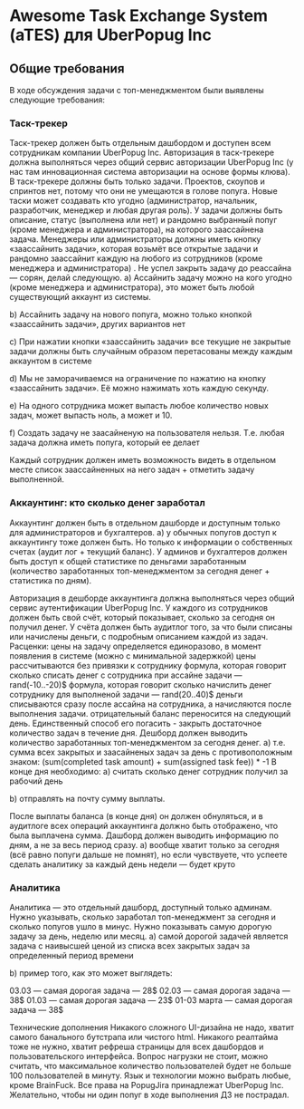 # Awesome Task Exchange System (aTES) для UberPopug Inc

## Общие требования
В ходе обсуждения задачи с топ-менеджментом были выявлены следующие требования:

### Таск-трекер
Таск-трекер должен быть отдельным дашбордом и доступен всем сотрудникам компании UberPopug Inc.
Авторизация в таск-трекере должна выполняться через общий сервис авторизации UberPopug Inc (у нас там инновационная система авторизации на основе формы клюва).
В таск-трекере должны быть только задачи. Проектов, скоупов и спринтов нет, потому что они не умещаются в голове попуга.
Новые таски может создавать кто угодно (администратор, начальник, разработчик, менеджер и любая другая роль). У задачи должны быть описание, статус (выполнена или нет) и рандомно выбранный попуг (кроме менеджера и администратора), на которого заассайнена задача.
Менеджеры или администраторы должны иметь кнопку «заассайнить задачи», которая возьмёт все открытые задачи и рандомно заассайнит каждую на любого из сотрудников (кроме менеджера и администратора) . Не успел закрыть задачу до реассайна — сорян, делай следующую.
a) Ассайнить задачу можно на кого угодно (кроме менеджера и администратора), это может быть любой существующий аккаунт из системы.

b) Ассайнить задачу на нового попуга, можно только кнопкой «заассайнить задачи», других вариантов нет

c) При нажатии кнопки «заассайнить задачи» все текущие не закрытые задачи должны быть случайным образом перетасованы между каждым аккаунтом в системе

d) Мы не заморачиваемся на ограничение по нажатию на кнопку «заассайнить задачи». Её можно нажимать хоть каждую секунду.

e) На одного сотрудника может выпасть любое количество новых задач, может выпасть ноль, а может и 10.

f) Создать задачу не заасайненую на пользователя нельзя. Т.е. любая задача должна иметь попуга, который ее делает

Каждый сотрудник должен иметь возможность видеть в отдельном месте список заассайненных на него задач + отметить задачу выполненной.
### Аккаунтинг: кто сколько денег заработал
Аккаунтинг должен быть в отдельном дашборде и доступным только для администраторов и бухгалтеров.
a) у обычных попугов доступ к аккаунтингу тоже должен быть. Но только к информации о собственных счетах (аудит лог + текущий баланс). У админов и бухгалтеров должен быть доступ к общей статистике по деньгами заработанным (количество заработанных топ-менеджментом за сегодня денег + статистика по дням).

Авторизация в дешборде аккаунтинга должна выполняться через общий сервис аутентификации UberPopug Inc.
У каждого из сотрудников должен быть свой счёт, который показывает, сколько за сегодня он получил денег. У счёта должен быть аудитлог того, за что были списаны или начислены деньги, с подробным описанием каждой из задач.
Расценки:
цены на задачу определяется единоразово, в момент появления в системе (можно с минимальной задержкой)
цены рассчитываются без привязки к сотруднику
формула, которая говорит сколько списать денег с сотрудника при ассайне задачи — rand(-10..-20)$
формула, которая говорит сколько начислить денег сотруднику для выполненой задачи — rand(20..40)$
деньги списываются сразу после ассайна на сотрудника, а начисляются после выполнения задачи.
отрицательный баланс переносится на следующий день. Единственный способ его погасить - закрыть достаточное количество задач в течение дня.
Дешборд должен выводить количество заработанных топ-менеджментом за сегодня денег.
a) т.е. сумма всех закрытых и заасайненых задач за день с противоположным знаком: (sum(completed task amount) + sum(assigned task fee)) * -1
В конце дня необходимо:
a) считать сколько денег сотрудник получил за рабочий день

b) отправлять на почту сумму выплаты.

После выплаты баланса (в конце дня) он должен обнуляться, и в аудитлоге всех операций аккаунтинга должно быть отображено, что была выплачена сумма.
Дашборд должен выводить информацию по дням, а не за весь период сразу.
a) вообще хватит только за сегодня (всё равно попуги дальше не помнят), но если чувствуете, что успеете сделать аналитику за каждый день недели — будет круто

### Аналитика
Аналитика — это отдельный дашборд, доступный только админам.
Нужно указывать, сколько заработал топ-менеджмент за сегодня и сколько попугов ушло в минус.
Нужно показывать самую дорогую задачу за день, неделю или месяц.
a) самой дорогой задачей является задача с наивысшей ценой из списка всех закрытых задач за определенный период времени

b) пример того, как это может выглядеть:

03.03 — самая дорогая задача — 28$
02.03 — самая дорогая задача — 38$
01.03 — самая дорогая задача — 23$
01-03 марта — самая дорогая задача — 38$

Технические дополнения
Никакого сложного UI-дизайна не надо, хватит самого банального бутстрапа или чистого html.
Никакого реалтайма тоже не нужно, хватит рефреша страницы для всех дашбордов и пользовательского интерфейса.
Вопрос нагрузки не стоит, можно считать, что максимальное количество пользователей будет не больше 100 пользователей в минуту.
Язык и технологии можно выбрать любые, кроме BrainFuck.
Все права на PopugJira принадлежат UberPopug Inc.
Желательно, чтобы ни один попуг в ходе выполнения ДЗ не пострадал.

